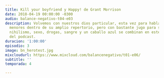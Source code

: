 ```yaml
---
title: Kill your boyfriend y Happy! de Grant Morrison
date: 2018-04-19 00:00:00 -0300
audio: balance-negativo-t04-e03
description: Volvemos con nuestros dios particular, esta vez para hablar de dos obras
  menores dentro de su amplio repertorio, pero con bastante jugo para sacar. Revolución,
  nihilismo, sexo, drogas, sangre y un caballo azul se combinan en este nuevo episodio
  del podcast.
duracion: '1:00:00'
episodio: 3
image: bn_herotest.jpg
mixcloudurl: https://www.mixcloud.com/balancenegativo/t01-e06/
subtitle: ''
temporada: 4

---
```

